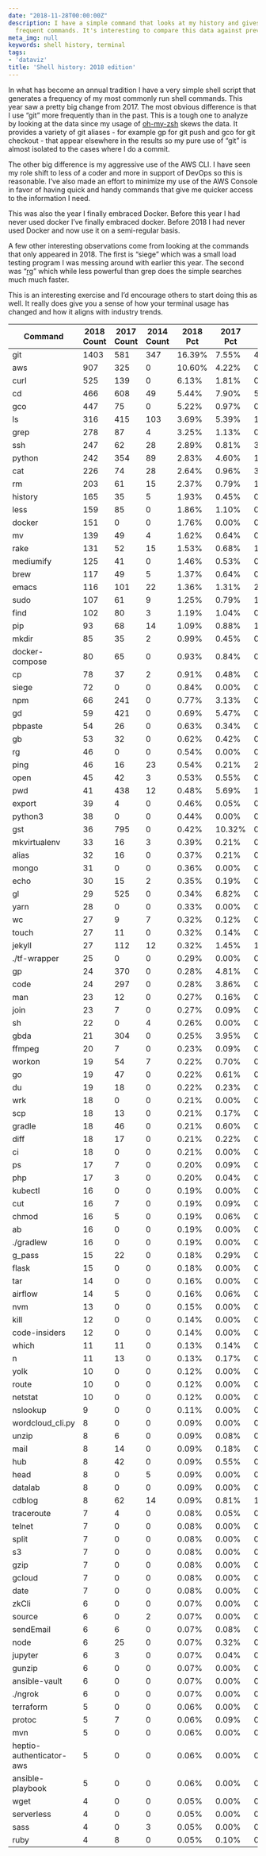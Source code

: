 ```yaml
---
date: "2018-11-28T00:00:00Z"
description: I have a simple command that looks at my history and gives me the most
  frequent commands. It's interesting to compare this data against previous years.
meta_img: null
keywords: shell history, terminal
tags:
- 'dataviz'
title: 'Shell history: 2018 edition'
---
```


In what has become an annual tradition I have a very simple shell script that generates a frequency of my most commonly run shell commands. This year saw a pretty big change from 2017. The most obvious difference is that I use “git” more frequently than in the past. This is a tough one to analyze by looking at the data since my usage of [oh-my-zsh](https://github.com/robbyrussell/oh-my-zsh) skews the data. It provides a variety of git aliases - for example gp for git push and gco for git checkout - that appear elsewhere in the results so my pure use of “git” is almost isolated to the cases where I do a commit.

The other big difference is my aggressive use of the AWS CLI. I have seen my role shift to less of a coder and more in support of DevOps so this is reasonable. I’ve also made an effort to minimize my use of the AWS Console in favor of having quick and handy commands that give me quicker access to the information I need.

This was also the year I finally embraced Docker. Before this year I had never used docker
I’ve finally embraced docker. Before 2018 I had never used Docker and now use it on a semi-regular basis.

A few other interesting observations come from looking at the commands that only appeared in 2018. The first is “siege” which was a small load testing program I was messing around with earlier this year. The second was “[rg](https://github.com/BurntSushi/ripgrep)” which while less powerful than grep does the simple searches much much faster.

This is an interesting exercise and I’d encourage others to start doing this as well. It really does give you a sense of how your terminal usage has changed and how it aligns with industry trends.

<table class="table"><thead><tr><th>Command</th><th>2018 Count</th><th>2017 Count</th><th>2014 Count</th><th>2018 Pct</th><th>2017 Pct</th><th>2014 Pct</th></tr></thead><tbody><tr><td>git</td><td>1403</td><td>581</td><td>347</td><td>16.39%</td><td>7.55%</td><td>41.26%</td></tr><tr><td>aws</td><td>907</td><td>325</td><td>0</td><td>10.60%</td><td>4.22%</td><td>0.00%</td></tr><tr><td>curl</td><td>525</td><td>139</td><td>0</td><td>6.13%</td><td>1.81%</td><td>0.00%</td></tr><tr><td>cd</td><td>466</td><td>608</td><td>49</td><td>5.44%</td><td>7.90%</td><td>5.83%</td></tr><tr><td>gco</td><td>447</td><td>75</td><td>0</td><td>5.22%</td><td>0.97%</td><td>0.00%</td></tr><tr><td>ls</td><td>316</td><td>415</td><td>103</td><td>3.69%</td><td>5.39%</td><td>12.25%</td></tr><tr><td>grep</td><td>278</td><td>87</td><td>4</td><td>3.25%</td><td>1.13%</td><td>0.48%</td></tr><tr><td>ssh</td><td>247</td><td>62</td><td>28</td><td>2.89%</td><td>0.81%</td><td>3.33%</td></tr><tr><td>python</td><td>242</td><td>354</td><td>89</td><td>2.83%</td><td>4.60%</td><td>10.58%</td></tr><tr><td>cat</td><td>226</td><td>74</td><td>28</td><td>2.64%</td><td>0.96%</td><td>3.33%</td></tr><tr><td>rm</td><td>203</td><td>61</td><td>15</td><td>2.37%</td><td>0.79%</td><td>1.78%</td></tr><tr><td>history</td><td>165</td><td>35</td><td>5</td><td>1.93%</td><td>0.45%</td><td>0.59%</td></tr><tr><td>less</td><td>159</td><td>85</td><td>0</td><td>1.86%</td><td>1.10%</td><td>0.00%</td></tr><tr><td>docker</td><td>151</td><td>0</td><td>0</td><td>1.76%</td><td>0.00%</td><td>0.00%</td></tr><tr><td>mv</td><td>139</td><td>49</td><td>4</td><td>1.62%</td><td>0.64%</td><td>0.48%</td></tr><tr><td>rake</td><td>131</td><td>52</td><td>15</td><td>1.53%</td><td>0.68%</td><td>1.78%</td></tr><tr><td>mediumify</td><td>125</td><td>41</td><td>0</td><td>1.46%</td><td>0.53%</td><td>0.00%</td></tr><tr><td>brew</td><td>117</td><td>49</td><td>5</td><td>1.37%</td><td>0.64%</td><td>0.59%</td></tr><tr><td>emacs</td><td>116</td><td>101</td><td>22</td><td>1.36%</td><td>1.31%</td><td>2.62%</td></tr><tr><td>sudo</td><td>107</td><td>61</td><td>9</td><td>1.25%</td><td>0.79%</td><td>1.07%</td></tr><tr><td>find</td><td>102</td><td>80</td><td>3</td><td>1.19%</td><td>1.04%</td><td>0.36%</td></tr><tr><td>pip</td><td>93</td><td>68</td><td>14</td><td>1.09%</td><td>0.88%</td><td>1.66%</td></tr><tr><td>mkdir</td><td>85</td><td>35</td><td>2</td><td>0.99%</td><td>0.45%</td><td>0.24%</td></tr><tr><td>docker-compose</td><td>80</td><td>65</td><td>0</td><td>0.93%</td><td>0.84%</td><td>0.00%</td></tr><tr><td>cp</td><td>78</td><td>37</td><td>2</td><td>0.91%</td><td>0.48%</td><td>0.24%</td></tr><tr><td>siege</td><td>72</td><td>0</td><td>0</td><td>0.84%</td><td>0.00%</td><td>0.00%</td></tr><tr><td>npm</td><td>66</td><td>241</td><td>0</td><td>0.77%</td><td>3.13%</td><td>0.00%</td></tr><tr><td>gd</td><td>59</td><td>421</td><td>0</td><td>0.69%</td><td>5.47%</td><td>0.00%</td></tr><tr><td>pbpaste</td><td>54</td><td>26</td><td>0</td><td>0.63%</td><td>0.34%</td><td>0.00%</td></tr><tr><td>gb</td><td>53</td><td>32</td><td>0</td><td>0.62%</td><td>0.42%</td><td>0.00%</td></tr><tr><td>rg</td><td>46</td><td>0</td><td>0</td><td>0.54%</td><td>0.00%</td><td>0.00%</td></tr><tr><td>ping</td><td>46</td><td>16</td><td>23</td><td>0.54%</td><td>0.21%</td><td>2.73%</td></tr><tr><td>open</td><td>45</td><td>42</td><td>3</td><td>0.53%</td><td>0.55%</td><td>0.36%</td></tr><tr><td>pwd</td><td>41</td><td>438</td><td>12</td><td>0.48%</td><td>5.69%</td><td>1.43%</td></tr><tr><td>export</td><td>39</td><td>4</td><td>0</td><td>0.46%</td><td>0.05%</td><td>0.00%</td></tr><tr><td>python3</td><td>38</td><td>0</td><td>0</td><td>0.44%</td><td>0.00%</td><td>0.00%</td></tr><tr><td>gst</td><td>36</td><td>795</td><td>0</td><td>0.42%</td><td>10.32%</td><td>0.00%</td></tr><tr><td>mkvirtualenv</td><td>33</td><td>16</td><td>3</td><td>0.39%</td><td>0.21%</td><td>0.36%</td></tr><tr><td>alias</td><td>32</td><td>16</td><td>0</td><td>0.37%</td><td>0.21%</td><td>0.00%</td></tr><tr><td>mongo</td><td>31</td><td>0</td><td>0</td><td>0.36%</td><td>0.00%</td><td>0.00%</td></tr><tr><td>echo</td><td>30</td><td>15</td><td>2</td><td>0.35%</td><td>0.19%</td><td>0.24%</td></tr><tr><td>gl</td><td>29</td><td>525</td><td>0</td><td>0.34%</td><td>6.82%</td><td>0.00%</td></tr><tr><td>yarn</td><td>28</td><td>0</td><td>0</td><td>0.33%</td><td>0.00%</td><td>0.00%</td></tr><tr><td>wc</td><td>27</td><td>9</td><td>7</td><td>0.32%</td><td>0.12%</td><td>0.83%</td></tr><tr><td>touch</td><td>27</td><td>11</td><td>0</td><td>0.32%</td><td>0.14%</td><td>0.00%</td></tr><tr><td>jekyll</td><td>27</td><td>112</td><td>12</td><td>0.32%</td><td>1.45%</td><td>1.43%</td></tr><tr><td>./tf-wrapper</td><td>25</td><td>0</td><td>0</td><td>0.29%</td><td>0.00%</td><td>0.00%</td></tr><tr><td>gp</td><td>24</td><td>370</td><td>0</td><td>0.28%</td><td>4.81%</td><td>0.00%</td></tr><tr><td>code</td><td>24</td><td>297</td><td>0</td><td>0.28%</td><td>3.86%</td><td>0.00%</td></tr><tr><td>man</td><td>23</td><td>12</td><td>0</td><td>0.27%</td><td>0.16%</td><td>0.00%</td></tr><tr><td>join</td><td>23</td><td>7</td><td>0</td><td>0.27%</td><td>0.09%</td><td>0.00%</td></tr><tr><td>sh</td><td>22</td><td>0</td><td>4</td><td>0.26%</td><td>0.00%</td><td>0.48%</td></tr><tr><td>gbda</td><td>21</td><td>304</td><td>0</td><td>0.25%</td><td>3.95%</td><td>0.00%</td></tr><tr><td>ffmpeg</td><td>20</td><td>7</td><td>0</td><td>0.23%</td><td>0.09%</td><td>0.00%</td></tr><tr><td>workon</td><td>19</td><td>54</td><td>7</td><td>0.22%</td><td>0.70%</td><td>0.83%</td></tr><tr><td>go</td><td>19</td><td>47</td><td>0</td><td>0.22%</td><td>0.61%</td><td>0.00%</td></tr><tr><td>du</td><td>19</td><td>18</td><td>0</td><td>0.22%</td><td>0.23%</td><td>0.00%</td></tr><tr><td>wrk</td><td>18</td><td>0</td><td>0</td><td>0.21%</td><td>0.00%</td><td>0.00%</td></tr><tr><td>scp</td><td>18</td><td>13</td><td>0</td><td>0.21%</td><td>0.17%</td><td>0.00%</td></tr><tr><td>gradle</td><td>18</td><td>46</td><td>0</td><td>0.21%</td><td>0.60%</td><td>0.00%</td></tr><tr><td>diff</td><td>18</td><td>17</td><td>0</td><td>0.21%</td><td>0.22%</td><td>0.00%</td></tr><tr><td>ci</td><td>18</td><td>0</td><td>0</td><td>0.21%</td><td>0.00%</td><td>0.00%</td></tr><tr><td>ps</td><td>17</td><td>7</td><td>0</td><td>0.20%</td><td>0.09%</td><td>0.00%</td></tr><tr><td>php</td><td>17</td><td>3</td><td>0</td><td>0.20%</td><td>0.04%</td><td>0.00%</td></tr><tr><td>kubectl</td><td>16</td><td>0</td><td>0</td><td>0.19%</td><td>0.00%</td><td>0.00%</td></tr><tr><td>cut</td><td>16</td><td>7</td><td>0</td><td>0.19%</td><td>0.09%</td><td>0.00%</td></tr><tr><td>chmod</td><td>16</td><td>5</td><td>0</td><td>0.19%</td><td>0.06%</td><td>0.00%</td></tr><tr><td>ab</td><td>16</td><td>0</td><td>0</td><td>0.19%</td><td>0.00%</td><td>0.00%</td></tr><tr><td>./gradlew</td><td>16</td><td>0</td><td>0</td><td>0.19%</td><td>0.00%</td><td>0.00%</td></tr><tr><td>g_pass</td><td>15</td><td>22</td><td>0</td><td>0.18%</td><td>0.29%</td><td>0.00%</td></tr><tr><td>flask</td><td>15</td><td>0</td><td>0</td><td>0.18%</td><td>0.00%</td><td>0.00%</td></tr><tr><td>tar</td><td>14</td><td>0</td><td>0</td><td>0.16%</td><td>0.00%</td><td>0.00%</td></tr><tr><td>airflow</td><td>14</td><td>5</td><td>0</td><td>0.16%</td><td>0.06%</td><td>0.00%</td></tr><tr><td>nvm</td><td>13</td><td>0</td><td>0</td><td>0.15%</td><td>0.00%</td><td>0.00%</td></tr><tr><td>kill</td><td>12</td><td>0</td><td>0</td><td>0.14%</td><td>0.00%</td><td>0.00%</td></tr><tr><td>code-insiders</td><td>12</td><td>0</td><td>0</td><td>0.14%</td><td>0.00%</td><td>0.00%</td></tr><tr><td>which</td><td>11</td><td>11</td><td>0</td><td>0.13%</td><td>0.14%</td><td>0.00%</td></tr><tr><td>n</td><td>11</td><td>13</td><td>0</td><td>0.13%</td><td>0.17%</td><td>0.00%</td></tr><tr><td>yolk</td><td>10</td><td>0</td><td>0</td><td>0.12%</td><td>0.00%</td><td>0.00%</td></tr><tr><td>route</td><td>10</td><td>0</td><td>0</td><td>0.12%</td><td>0.00%</td><td>0.00%</td></tr><tr><td>netstat</td><td>10</td><td>0</td><td>0</td><td>0.12%</td><td>0.00%</td><td>0.00%</td></tr><tr><td>nslookup</td><td>9</td><td>0</td><td>0</td><td>0.11%</td><td>0.00%</td><td>0.00%</td></tr><tr><td>wordcloud_cli.py</td><td>8</td><td>0</td><td>0</td><td>0.09%</td><td>0.00%</td><td>0.00%</td></tr><tr><td>unzip</td><td>8</td><td>6</td><td>0</td><td>0.09%</td><td>0.08%</td><td>0.00%</td></tr><tr><td>mail</td><td>8</td><td>14</td><td>0</td><td>0.09%</td><td>0.18%</td><td>0.00%</td></tr><tr><td>hub</td><td>8</td><td>42</td><td>0</td><td>0.09%</td><td>0.55%</td><td>0.00%</td></tr><tr><td>head</td><td>8</td><td>0</td><td>5</td><td>0.09%</td><td>0.00%</td><td>0.59%</td></tr><tr><td>datalab</td><td>8</td><td>0</td><td>0</td><td>0.09%</td><td>0.00%</td><td>0.00%</td></tr><tr><td>cdblog</td><td>8</td><td>62</td><td>14</td><td>0.09%</td><td>0.81%</td><td>1.66%</td></tr><tr><td>traceroute</td><td>7</td><td>4</td><td>0</td><td>0.08%</td><td>0.05%</td><td>0.00%</td></tr><tr><td>telnet</td><td>7</td><td>0</td><td>0</td><td>0.08%</td><td>0.00%</td><td>0.00%</td></tr><tr><td>split</td><td>7</td><td>0</td><td>0</td><td>0.08%</td><td>0.00%</td><td>0.00%</td></tr><tr><td>s3</td><td>7</td><td>0</td><td>0</td><td>0.08%</td><td>0.00%</td><td>0.00%</td></tr><tr><td>gzip</td><td>7</td><td>0</td><td>0</td><td>0.08%</td><td>0.00%</td><td>0.00%</td></tr><tr><td>gcloud</td><td>7</td><td>0</td><td>0</td><td>0.08%</td><td>0.00%</td><td>0.00%</td></tr><tr><td>date</td><td>7</td><td>0</td><td>0</td><td>0.08%</td><td>0.00%</td><td>0.00%</td></tr><tr><td>zkCli</td><td>6</td><td>0</td><td>0</td><td>0.07%</td><td>0.00%</td><td>0.00%</td></tr><tr><td>source</td><td>6</td><td>0</td><td>2</td><td>0.07%</td><td>0.00%</td><td>0.24%</td></tr><tr><td>sendEmail</td><td>6</td><td>6</td><td>0</td><td>0.07%</td><td>0.08%</td><td>0.00%</td></tr><tr><td>node</td><td>6</td><td>25</td><td>0</td><td>0.07%</td><td>0.32%</td><td>0.00%</td></tr><tr><td>jupyter</td><td>6</td><td>3</td><td>0</td><td>0.07%</td><td>0.04%</td><td>0.00%</td></tr><tr><td>gunzip</td><td>6</td><td>0</td><td>0</td><td>0.07%</td><td>0.00%</td><td>0.00%</td></tr><tr><td>ansible-vault</td><td>6</td><td>0</td><td>0</td><td>0.07%</td><td>0.00%</td><td>0.00%</td></tr><tr><td>./ngrok</td><td>6</td><td>0</td><td>0</td><td>0.07%</td><td>0.00%</td><td>0.00%</td></tr><tr><td>terraform</td><td>5</td><td>0</td><td>0</td><td>0.06%</td><td>0.00%</td><td>0.00%</td></tr><tr><td>protoc</td><td>5</td><td>7</td><td>0</td><td>0.06%</td><td>0.09%</td><td>0.00%</td></tr><tr><td>mvn</td><td>5</td><td>0</td><td>0</td><td>0.06%</td><td>0.00%</td><td>0.00%</td></tr><tr><td>heptio-authenticator-aws</td><td>5</td><td>0</td><td>0</td><td>0.06%</td><td>0.00%</td><td>0.00%</td></tr><tr><td>ansible-playbook</td><td>5</td><td>0</td><td>0</td><td>0.06%</td><td>0.00%</td><td>0.00%</td></tr><tr><td>wget</td><td>4</td><td>0</td><td>0</td><td>0.05%</td><td>0.00%</td><td>0.00%</td></tr><tr><td>serverless</td><td>4</td><td>0</td><td>0</td><td>0.05%</td><td>0.00%</td><td>0.00%</td></tr><tr><td>sass</td><td>4</td><td>0</td><td>3</td><td>0.05%</td><td>0.00%</td><td>0.36%</td></tr><tr><td>ruby</td><td>4</td><td>8</td><td>0</td><td>0.05%</td><td>0.10%</td><td>0.00%</td></tr></tbody></table>
